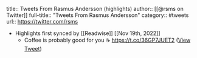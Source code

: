 title:: Tweets From Rasmus Andersson (highlights)
author:: [[@rsms on Twitter]]
full-title:: "Tweets From Rasmus Andersson"
category:: #tweets
url:: https://twitter.com/rsms

- Highlights first synced by [[Readwise]] [[Nov 19th, 2022]]
	- Coffee is probably good for you ☕️ https://t.co/36GP7JUET2 ([View Tweet](https://twitter.com/rsms/status/1460999120051585030))